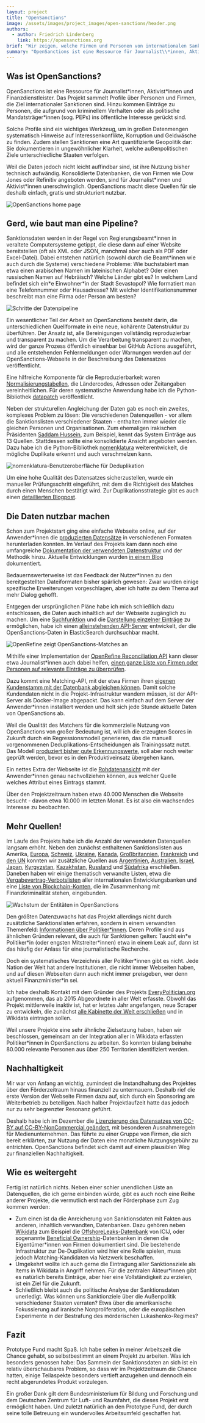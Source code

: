 ```yaml
---
layout: project
title: "OpenSanctions"
image: /assets/images/project_images/open-sanctions/header.png
authors:
  - author: Friedrich Lindenberg
    link: https://opensanctions.org
brief: "Wir zeigen, welche Firmen und Personen von internationalen Sanktionen betroffen sind."
summary: "OpenSanctions ist eine Ressource für Journalist\\*innen, Aktivist\\*innen und Finanzdienstleister. Das Projekt sammelt Profile über Personen und Firmen, denen ein besonderes öffentliches Interesse gilt."
---
```


## Was ist OpenSanctions?

OpenSanctions ist eine Ressource für Journalist\*innen, Aktivist\*innen und Finanzdienstleister. Das Projekt sammelt Profile über Personen und Firmen, die Ziel internationaler Sanktionen sind. Hinzu kommen Einträge zu Personen, die aufgrund von kriminellem Verhalten oder als politische Mandatsträger\*innen (sog. PEPs) ins öffentliche Interesse gerückt sind.

Solche Profile sind ein wichtiges Werkzeug, um in großen Datenmengen systematisch Hinweise auf Interessenkonflikte, Korruption und Geldwäsche zu finden. Zudem stellen Sanktionen eine Art quantifizierte Geopolitik dar: Sie dokumentieren in ungewöhnlicher Klarheit, welche außenpolitischen Ziele unterschiedliche Staaten verfolgen.

Weil die Daten jedoch nicht leicht auffindbar sind, ist ihre Nutzung bisher technisch aufwändig. Konsolidierte Datenbanken, die von Firmen wie Dow Jones oder Refinitiv angeboten werden, sind für Journalist\*innen und Aktivist\*innen unerschwinglich. OpenSanctions macht diese Quellen für sie deshalb einfach, gratis und strukturiert nutzbar.

![OpenSanctions home page](/assets/images/project_images/open-sanctions/header.png)

## Gerd, wie baut man eine Pipeline?

Sanktionsdaten werden in der Regel von Regierungsbeamt\*innen in veraltete Computersysteme getippt, die diese dann auf einer Website bereitstellen (oft als XML oder JSON, manchmal aber auch als PDF oder Excel-Datei). Dabei entstehen natürlich (sowohl durch die Beamt\*innen wie auch durch die Systeme) verschiedene Probleme: Wie buchstabiert man etwa einen arabischen Namen im lateinischen Alphabet? Oder einen russischen Namen auf Hebräisch? Welche Länder gibt es? In welchem Land befindet sich ein\*e Einwohner\*in der Stadt Sevastopol? Wie formatiert man eine Telefonnummer oder Hausadresse? Mit welcher Identifikationsnummer beschreibt man eine Firma oder Person am besten?

![Schritte der Datenpipeline](/assets/images/project_images/open-sanctions/os-pipeline.png)

Ein wesentlicher Teil der Arbeit an OpenSanctions besteht darin, die unterschiedlichen Quellformate in eine neue, kohärente Datenstruktur zu überführen. Der Ansatz ist, alle Bereinigungen vollständig reproduzierbar und transparent zu machen. Um die Verarbeitung transparent zu machen, wird der ganze Prozess öffentlich einsehbar bei GitHub Actions ausgeführt, und alle entstehenden Fehlermeldungen oder Warnungen werden auf der OpenSanctions-Webseite in der Beschreibung des Datensatzes veröffentlicht.

Eine hilfreiche Komponente für die Reproduzierbarkeit waren [Normalisierungstabellen](https://github.com/opensanctions/opensanctions/blob/main/opensanctions/static/common.yml), die Ländercodes, Adressen oder Zeitangaben vereinheitlichen. Für deren systematische Anwendung habe ich die Python-Bibliothek [datapatch](https://pypi.org/project/datapatch/) veröffentlicht.

Neben der strukturellen Angleichung der Daten gab es noch ein zweites, komplexes Problem zu lösen: Die verschiedenen Datenquellen - vor allem die Sanktionslisten verschiedener Staaten - enthalten immer wieder die gleichen Personen und Organisationen. Zum ehemaligen irakischen Präsidenten [Saddam Hussein](https://www.opensanctions.org/entities/Q1316/), zum Beispiel, kennt das System Einträge aus 13 Quellen. Stattdessen sollte eine konsolidierte Ansicht angeboten werden. Dazu habe ich die Python-Bibliothek [nomenklatura](https://github.com/opensanctions/nomenklatura) weiterentwickelt, die mögliche Duplikate erkennt und auch verschmelzen kann.

![nomenklatura-Benutzeroberfläche für Deduplikation](/assets/images/project_images/open-sanctions/matching2.png)

Um eine hohe Qualität des Datensatzes sicherzustellen, wurde ein manueller Prüfungsschritt eingeführt, mit dem die Richtigkeit des Matches durch einen Menschen bestätigt wird. Zur Duplikationsstrategie gibt es auch einen [detaillierten Blogpost](https://www.opensanctions.org/articles/2021-11-11-deduplication/).

## Die Daten nutzbar machen

Schon zum Projektstart ging eine einfache Webseite online, auf der Anwender\*innen die [produzierten Datensätze](https://www.opensanctions.org/datasets/) in verschiedenen Formaten herunterladen konnten. Im Verlauf des Projekts kam dann noch eine umfangreiche [Dokumentation der verwendeten Datenstruktur](https://www.opensanctions.org/docs/usage/) und der Methodik hinzu. Aktuelle Entwicklungen wurden [in einem Blog](https://www.opensanctions.org/articles/) dokumentiert.

Bedauernswerterweise ist das Feedback der Nutzer\*innen zu den bereitgestellten Dateiformaten bisher spärlich gewesen: Zwar wurden einige spezifische Erweiterungen vorgeschlagen, aber ich hatte zu dem Thema auf mehr Dialog gehofft.

Entgegen der ursprünglichen Pläne habe ich mich schließlich dazu entschlossen, die Daten auch inhaltlich auf der Webseite zugänglich zu machen. Um eine [Suchfunktion](https://opensanctions.org/search/) und die [Darstellung einzelner Einträge](https://www.opensanctions.org/entities/Q20850503/) zu ermöglichen, habe ich einen [alleinstehenden API-Server](https://www.opensanctions.org/docs/api/) entwickelt, der die OpenSanctions-Daten in ElasticSearch durchsuchbar macht.

![OpenRefine zeigt OpenSanctions-Matches an](/assets/images/project_images/open-sanctions/score-filter.png)

Mithilfe einer Implementation der [OpenRefine Reconciliation API](https://docs.openrefine.org/technical-reference/reconciliation-api) kann dieser etwa Journalist\*innen auch dabei helfen, [einen ganze Liste von Firmen oder Personen auf relevante Einträge zu überprüfen](https://www.opensanctions.org/articles/2022-01-10-openrefine-reconciliation/).

Dazu kommt eine Matching-API, mit der etwa Firmen ihren [eigenen Kundenstamm mit der Datenbank abgleichen können](https://www.opensanctions.org/articles/2022-02-01-matching-api/). Damit solche Kundendaten nicht in die Projekt-Infrastruktur wandern müssen, ist der API-Server als Docker-Image abgepackt. Das kann einfach auf dem Server der Anwender\*innen installiert werden und holt sich jede Stunde aktuelle Daten von OpenSanctions ab.

Weil die Qualität des Matchers für die kommerzielle Nutzung von OpenSanctions von großer Bedeutung ist, will ich die erzeugten Scores in Zukunft durch ein Regressionsmodell generieren, das die manuell vorgenommenen Deduplikations-Entscheidungen als Trainingssatz nutzt. Das Modell [produziert bisher gute Erkennungswerte](https://github.com/opensanctions/nomenklatura/pull/60), soll aber noch weiter geprüft werden, bevor es in den Produktiveinsatz übergehen kann.

Ein nettes Extra der Webseite ist die [Rohdatenansicht](https://www.opensanctions.org/statements/?canonical_id=Q20850503&prop=name) mit der Anwender\*innen genau nachvollziehen können, aus welcher Quelle welches Attribut eines Eintrags stammt.

Über den Projektzeitraum haben etwa 40.000 Menschen die Webseite besucht - davon etwa 10.000 im letzten Monat. Es ist also ein wachsendes Interesse zu beobachten.

## Mehr Quellen!

Im Laufe des Projekts habe ich die Anzahl der verwendeten Datenquellen langsam erhöht. Neben den zunächst enthaltenen Sanktionslisten aus Amerika, [Europa](https://www.opensanctions.org/datasets/eu_fsf/), [Schweiz](https://www.opensanctions.org/datasets/ch_seco_sanctions/), [Ukraine](https://www.opensanctions.org/datasets/ua_sfms_blacklist/), [Kanada](https://www.opensanctions.org/datasets/ca_dfatd_sema_sanctions/), [Großbritannien](https://www.opensanctions.org/datasets/gb_hmt_sanctions/), [Frankreich](https://www.opensanctions.org/datasets/fr_tresor_gels_avoir/) und [den UN](https://www.opensanctions.org/datasets/un_sc_sanctions/) konnten wir zusätzliche Quellen aus [Argentinien](https://www.opensanctions.org/datasets/ar_repet/), [Australien](https://www.opensanctions.org/datasets/au_dfat_sanctions/), [Israel](https://www.opensanctions.org/datasets/il_mod_terrorists/), [Japan](https://www.opensanctions.org/datasets/jp_mof_sanctions/), [Kyrgyzstan](https://www.opensanctions.org/datasets/kg_fiu_national/), [Kazakhstan](https://www.opensanctions.org/datasets/kz_afmrk_sanctions/), [Russland](https://www.opensanctions.org/datasets/ru_fedsfm_terror/) und [Südafrika](https://www.opensanctions.org/datasets/za_fic_sanctions/) erschließen. Daneben haben wir einige thematisch verwandte Listen, etwa die [Vergabevertrag-Verbotslisten](https://www.opensanctions.org/datasets/debarment/) aller internationalen Entwicklungsbanken und eine [Liste von Blockchain-Konten](https://www.opensanctions.org/datasets/ransomwhere/), die im Zusammenhang mit Finanzkriminalität stehen, eingebunden.

![Wachstum der Entitäten in OpenSanctions](/assets/images/project_images/open-sanctions/entities-growth.png)

Den größten Datenzuwachs hat das Projekt allerdings nicht durch zusätzliche Sanktionslisten erfahren, sondern in einem verwandten Themenfeld: [Informationen über Politiker\*innen](https://www.opensanctions.org/datasets/peps/). Deren Profile sind aus ähnlichen Gründen relevant, die auch für Sanktionen gelten: Taucht ein\*e Politiker\*in (oder engsten Mitstreiter\*innen) etwa in einem Leak auf, dann ist das häufig der Anlass für eine journalistische Recherche.

Doch ein systematisches Verzeichnis aller Politiker\*innen gibt es nicht. Jede Nation der Welt hat andere Institutionen, die nicht immer Webseiten haben, und auf diesen Webseiten dann auch nicht immer preisgeben, wer denn aktuell Finanzminister\*in sei.

Ich habe deshalb Kontakt mit dem Gründer des Projekts [EveryPolitician.org](http://everypolitician.org/) aufgenommen, das ab 2015 Abgeordnete in aller Welt erfasste. Obwohl das Projekt mittlerweile inaktiv ist, hat er letztes Jahr angefangen, neue Scraper zu entwickeln, die zunächst [alle Kabinette der Welt erschließen](https://www.opensanctions.org/articles/2022-01-18-peppercat/) und in Wikidata eintragen sollen.

Weil unsere Projekte eine sehr ähnliche Zielsetzung haben, haben wir beschlossen, gemeinsam an der Integration aller in Wikidata erfassten Politiker\*innen in OpenSanctions zu arbeiten. So konnten bislang beinahe 80.000 relevante Personen aus über 250 Territorien identifiziert werden.

## Nachhaltigkeit

Mir war von Anfang an wichtig, zumindest die Instandhaltung des Projektes über den Förderzeitraum hinaus finanziell zu untermauern. Deshalb rief die erste Version der Webseite Firmen dazu auf, sich durch ein Sponsoring am Weiterbetrieb zu beteiligen. Nach halber Projektlaufzeit hatte das jedoch nur zu sehr begrenzter Resonanz geführt.

Deshalb habe ich im Dezember die [Lizenzierung des Datensatzes von CC-BY auf CC-BY-NonCommercial geändert](https://www.opensanctions.org/articles/2021-12-10-sustainability/), mit besonderen Ausnahmeregeln für Medienunternehmen. Das führte zu einer Gruppe von Firmen, die sich bereit erklärten, zur Nutzung der Daten eine monatliche Nutzungsgebühr zu entrichten. OpenSanctions befindet sich damit auf einem plausiblen Weg zur finanziellen Nachhaltigkeit.

## Wie es weitergeht

Fertig ist natürlich nichts. Neben einer schier unendlichen Liste an Datenquellen, die ich gerne einbinden würde, gibt es auch noch eine Reihe anderer Projekte, die vermutlich erst nach der Förderphase zum Zug kommen werden:

- Zum einen ist da die Anreicherung von Sanktionsdaten mit Fakten aus anderen, inhaltlich verwandten, Datenbanken. Dazu gehören neben [Wikidata](https://www.wikidata.org/) zum Beispiel die [OffshoreLeaks-Datenbank](https://offshoreleaks.icij.org/) von ICIJ, oder sogenannte [Beneficial Ownership](https://www.openownership.org/)-Datenbanken in denen die Eigentümer\*innen von Firmen dokumentiert sind. Die bestehende Infrastruktur zur De-Duplikation wird hier eine Rolle spielen, muss jedoch Matching-Kandidaten via Netzwerk beschaffen.
- Umgekehrt wollte ich auch gerne die Eintragung aller Sanktionsziele als Items in Wikidata in Angriff nehmen. Für die zentralen Akteur\*innen gibt es natürlich bereits Einträge, aber hier eine Vollständigkeit zu erzielen, ist ein Ziel für die Zukunft.
- Schließlich bleibt auch die politische Analyse der Sanktionsdaten unerledigt. Was können uns Sanktionziele über die Außenpolitik verschiedener Staaten verraten? Etwa über die amerikanische Fokussierung auf iranische Nonproliferation, oder die europäischen Experimente in der Bestrafung des mörderischen Lukashenko-Regimes?

## Fazit

Prototype Fund macht Spaß. Ich habe selten in meiner Arbeitszeit die Chance gehabt, so selbstbestimmt an einem Projekt zu arbeiten. Was ich besonders genossen habe: Das Sammeln der Sanktionsdaten an sich ist ein relativ überschaubares Problem, so dass wir im Projektzeitraum die Chance hatten, einige Teilaspekte besonders vertieft anzugehen und dennoch ein recht abgerundetes Produkt vorzulegen.

Ein großer Dank gilt dem Bundesministerium für Bildung und Forschung und dem Deutschen Zentrum für Luft- und Raumfahrt, die dieses Projekt erst ermöglicht haben. Und zuletzt natürlich an den Prototype Fund, der durch seine tolle Betreuung ein wundervolles Arbeitsumfeld geschaffen hat.
